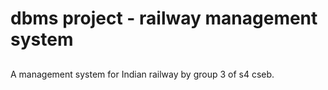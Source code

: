 # dbms project - railway management system
## 
### 
A management system for Indian railway by group 3 of s4 cseb.
